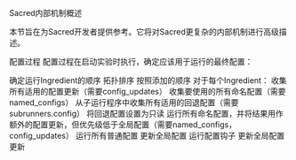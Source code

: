Sacred内部机制概述

本节旨在为Sacred开发者提供参考。它将对Sacred更复杂的内部机制进行高级描述。

配置过程
配置过程在启动实验时执行，确定应该用于运行的最终配置：

确定运行Ingredient的顺序
拓扑排序
按照添加的顺序
对于每个Ingredient：
收集所有适用的配置更新（需要config_updates）
收集要使用的所有命名配置（需要named_configs）
从子运行程序中收集所有适用的回退配置（需要subrunners.config）
将回退配置设置为只读
运行所有命名配置，并将结果用作额外的配置更新，但优先级低于全局配置（需要named_configs，config_updates）
运行所有普通配置
更新全局配置
运行配置钩子
更新全局配置更新